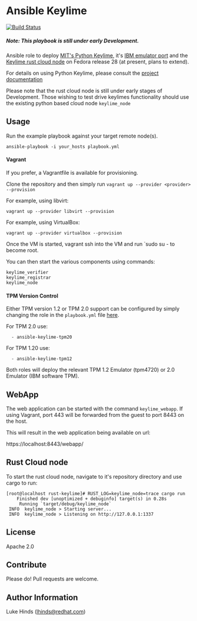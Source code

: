 Ansible Keylime
===============

[![Build Status](https://travis-ci.org/keylime/ansible-keylime.svg?branch=master)](https://travis-ci.org/keylime/ansible-keylime)

##### *Note: This playbook is still under early Development.*

Ansible role to deploy [MIT's Python Keylime](https://github.com/mit-ll/python-keylime),
it's [IBM emulator port](https://github.com/mit-ll/tpm4720-keylime)
and the [Keylime rust cloud node](https://github.com/redhat-university-partnerships/keylime)
on Fedora release 28 (at present, plans to extend).

For details on using Python Keylime, please consult the
[project documentation](https://github.com/mit-ll/python-keylime/blob/master/README.md)

Please note that the rust cloud node is still under early stages of Development.
Those wishing to test drive keylimes functionality should use the existing
python based cloud node `keylime_node`

Usage
-----

Run the example playbook against your target remote node(s).

```
ansible-playbook -i your_hosts playbook.yml
```

#### Vagrant

If you prefer, a Vagrantfile is available for provisioning.

Clone the repository and then simply run `vagrant up --provider <provider> --provision`

For example, using libvirt:

```
vagrant up --provider libvirt --provision
```

For example, using VirtualBox:

```
vagrant up --provider virtualbox --provision
```

Once the VM is started, vagrant ssh into the VM and run `sudo su - to
become root.

You can then start the various components using commands:

```
keylime_verifier
keylime_registrar
keylime_node
```

#### TPM Version Control

Either TPM version 1.2 or TPM 2.0 support can be configured by simply changing the role in the `playbook.yml` file [here](https://github.com/keylime/ansible-keylime/blob/master/playbook.yml#L11).

For TPM 2.0 use:

```
  - ansible-keylime-tpm20
``` 

For TPM 1.20 use:

```
  - ansible-keylime-tpm12
``` 

Both roles will deploy the relevant TPM 1.2 Emulator (tpm4720) or 2.0 Emulator (IBM software TPM).


WebApp
------

The web application can be started with the command `keylime_webapp`. If using
Vagrant, port 443 will be forwarded from the guest to port 8443 on the host.

This will result in the web application being available on url:

https://localhost:8443/webapp/

Rust Cloud node
---------------

To start the rust cloud node, navigate to it's repository directory and use
cargo to run:

```
[root@localhost rust-keylime]# RUST_LOG=keylime_node=trace cargo run
    Finished dev [unoptimized + debuginfo] target(s) in 0.28s                                                                                                                                                       
     Running `target/debug/keylime_node`
 INFO  keylime_node > Starting server...
 INFO  keylime_node > Listening on http://127.0.0.1:1337
```

License
-------

Apache 2.0

Contribute
----------

Please do! Pull requests are welcome.

Author Information
------------------

Luke Hinds (lhinds@redhat.com)
